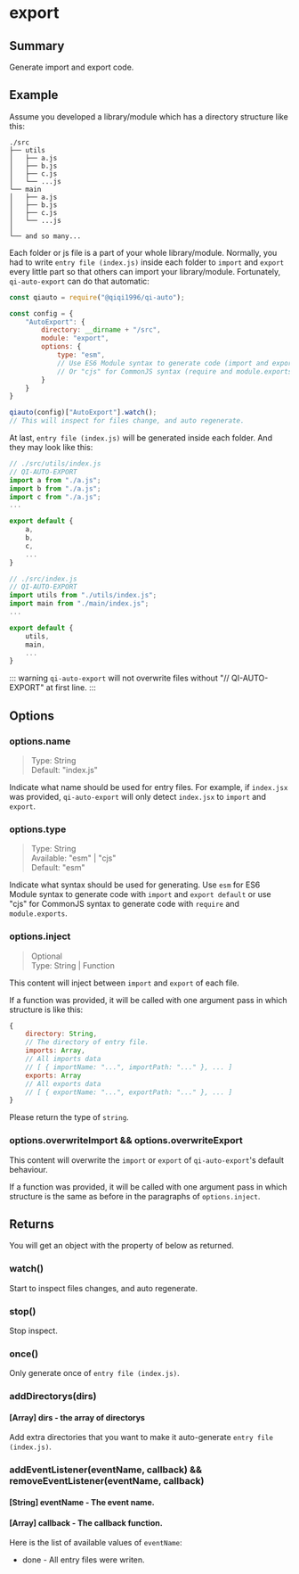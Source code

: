 # export

## Summary

Generate import and export code.

## Example

Assume you developed a library/module which has a directory structure like this:

```
./src
├── utils
│   ├── a.js
│   ├── b.js
│   ├── c.js
│   └── ...js
└── main
│   ├── a.js
│   ├── b.js
│   ├── c.js
│   └── ...js
│
└── and so many...
```

Each folder or js file is a part of your whole library/module. Normally, you had to write `entry file (index.js)` inside each folder to `import` and `export` every little part so that others can import your library/module. Fortunately, `qi-auto-export` can do that automatic:

```javascript
const qiauto = require("@qiqi1996/qi-auto");

const config = {
    "AutoExport": {
        directory: __dirname + "/src",
        module: "export",
        options: {
            type: "esm",
            // Use ES6 Module syntax to generate code (import and export default)
            // Or "cjs" for CommonJS syntax (require and module.exports)
        }
    }
}

qiauto(config)["AutoExport"].watch();
// This will inspect for files change, and auto regenerate.
```

At last, `entry file (index.js)` will be generated inside each folder. And they may look like this:

```javascript {1,15}
// ./src/utils/index.js
// QI-AUTO-EXPORT
import a from "./a.js";
import b from "./a.js";
import c from "./a.js";
...

export default {
    a,
    b,
    c,
    ...
}

// ./src/index.js
// QI-AUTO-EXPORT
import utils from "./utils/index.js";
import main from "./main/index.js";
...

export default {
    utils,
    main,
    ...
}
```

::: warning
`qi-auto-export` will not overwrite files without "// QI-AUTO-EXPORT" at first line.
:::

## Options

### options.name

> Type: String  
> Default: "index.js"  

Indicate what name should be used for entry files. For example, if `index.jsx` was provided, `qi-auto-export` will only detect `index.jsx` to `import` and `export`.

### options.type

> Type: String  
> Available: "esm" | "cjs"  
> Default: "esm"  

Indicate what syntax should be used for generating. Use `esm` for ES6 Module syntax to generate code with `import` and `export default` or use "cjs" for CommonJS syntax to generate code with `require` and `module.exports`.

### options.inject

> Optional  
> Type: String | Function  

This content will inject between `import` and `export` of each file.

If a function was provided, it will be called with one argument pass in which structure is like this:

```javascript
{
    directory: String,
    // The directory of entry file.
    imports: Array,
    // All imports data
    // [ { importName: "...", importPath: "..." }, ... ]
    exports: Array
    // All exports data
    // [ { exportName: "...", exportPath: "..." }, ... ]
}
```

Please return the type of `string`.

### options.overwriteImport && options.overwriteExport

This content will overwrite the `import` or `export` of `qi-auto-export`'s default behaviour.

If a function was provided, it will be called with one argument pass in which structure is the same as before in the paragraphs of `options.inject`.

## Returns

You will get an object with the property of below as returned.

### watch()

Start to inspect files changes, and auto regenerate.

### stop()

Stop inspect.

### once()

Only generate once of `entry file (index.js)`.

### addDirectorys(dirs)

#### [Array] dirs - the array of directorys

Add extra directories that you want to make it auto-generate `entry file (index.js)`.

### addEventListener(eventName, callback) && removeEventListener(eventName, callback)

#### [String] eventName - The event name.
#### [Array] callback - The callback function.

Here is the list of available values of `eventName`:

* done - All entry files were writen.